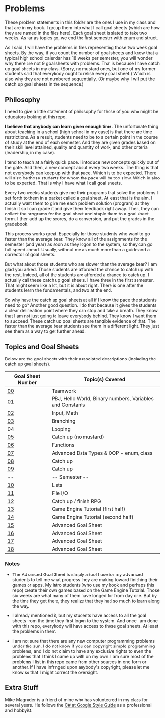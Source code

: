 # Problems
These problem statements in this folder are the ones I use in my class and that are in my book.  I group them into what I call goal sheets (which are how they are named in the files here).  Each goal sheet is slated to take two weeks.  As far as topics go, we end the first semester with enum and struct.

As I said, I will have the problems in files representing those two week goal sheets.  By the way, if you count the number of goal sheets and know that a typical high school calendar has 18 weeks per semester, you will wonder why there are not 9 goal sheets with problems.  That is because I have catch up goal sheets in my class.  (Sorry, no mustard ones, but one of my former students said that everybody ought to relish every goal sheet.)  Which is also why they are not numbered sequentially.  (Or maybe why I will put the catch up goal sheets in the sequence.)

## Philosophy
I need to give a little statement of philosophy for those of you who might be educators looking at this repo.

**I believe that anybody can learn given enough time.**  The unfortunate thing about teaching in a school (high school in my case) is that there are time restrictions.  As a result, students need to be to a certain point in the course of study at the end of each semester.  And they are given grades based on their skill level attained, quality and quantity of work, and other criteria (leadership, in my case).

I tend to teach at a fairly quick pace.  I intoduce new concepts quickly out of the gate.  And then, a new concept about every two weeks.  The thing is that not everybody can keep up with that pace.  Which is to be expected.  There will also be those students for whom the pace will be too slow.  Which is also to be expected.  That is why I have what I call goal sheets.

Every two weeks students give me their programs that solve the problems I set forth to them in a packet called a goal sheet.  At least that is the aim.  I actually want them to give me each problem solution (program) as they finish it so I can grade it and give them feedback right away.  Then, they can collect the programs for the goal sheet and staple them to a goal sheet form.  I then add up the scores, do a conversion, and put the grades in the gradebook.

This process works great.  Especially for those students who want to go faster than the average bear.  They know all of the assignments for the semester (and year) as soon as they logon to the system, so they can go full speed ahead.  Usually, without me as much more than a guide and a corrector of goal sheets.

But what about those students who are slower than the average bear?  I am glad you asked.  Those students are afforded the chance to catch up with the rest.  Indeed, all of the students are afforded a chance to catch up.  I actually call these catch up goal sheets.  I have three in the first semester.  That might seem like a lot, but it is about right.  There is one after the students learn the fundamentals, and two at the end.

So why have the catch up goal sheets at all if I know the pace the students need to go?  Another good question.  I do that because it gives the students a clear delineation point where they can stop and take a breath.  They know that I am not just going to leave everybody behind.  They know I want them to succeed.  These catch up goal sheets are tangible evidence of that.  The faster than the average bear students see them in a different light.  They just see them as a way to get further ahead.

## Topics and Goal Sheets
Below are the goal sheets with their associated descriptions (including the catch up goal sheets).

Goal Sheet Number | Topic(s) Covered
----------------- | ----------------
[00](https://github.com/MichaelTMiyoshi/TeamworkWithMiyoshi)                                   | Teamwork
[01](https://github.com/MichaelTMiyoshi/CSharpWithMiyoshi/blob/master/Problems/GoalSheet01.md) | PBJ, Hello World, Binary numbers, Variables and Constants
[02](https://github.com/MichaelTMiyoshi/CSharpWithMiyoshi/blob/master/Problems/GoalSheet02.md) | Input, Math
[03](https://github.com/MichaelTMiyoshi/CSharpWithMiyoshi/blob/master/Problems/GoalSheet03.md) | Branching
[04](https://github.com/MichaelTMiyoshi/CSharpWithMiyoshi/blob/master/Problems/GoalSheet04.md) | Looping
[05](https://github.com/MichaelTMiyoshi/CSharpWithMiyoshi/blob/master/Problems/GoalSheet05.md) | Catch up (no mustard)
[06](https://github.com/MichaelTMiyoshi/CSharpWithMiyoshi/blob/master/Problems/GoalSheet06.md) | Functions
[07](https://github.com/MichaelTMiyoshi/CSharpWithMiyoshi/blob/master/Problems/GoalSheet07.md) | Advanced Data Types & OOP - enum, class
[08](https://github.com/MichaelTMiyoshi/CSharpWithMiyoshi/blob/master/Problems/GoalSheet05.md) | Catch up
[09](https://github.com/MichaelTMiyoshi/CSharpWithMiyoshi/blob/master/Problems/GoalSheet05.md) | Catch up
-- | -- Semester --
[10](https://github.com/MichaelTMiyoshi/CSharpWithMiyoshi/blob/master/Problems/GoalSheet10.md) | Lists
[11](https://github.com/MichaelTMiyoshi/CSharpWithMiyoshi/blob/master/Problems/GoalSheet11.md) | File I/O
[12](https://github.com/MichaelTMiyoshi/CSharpWithMiyoshi/blob/master/Problems/GoalSheet05.md) | Catch up / finish RPG
[13](https://github.com/MichaelTMiyoshi/CSharpWithMiyoshi/blob/master/Problems/GoalSheet13.md) | Game Engine Tutorial (first half)
[14](https://github.com/MichaelTMiyoshi/CSharpWithMiyoshi/blob/master/Problems/GoalSheet14.md) | Game Engine Tutorial (second half)
[15](https://github.com/MichaelTMiyoshi/CSharpWithMiyoshi/blob/master/Problems/GoalSheet15.md) | Advanced Goal Sheet
[16](https://github.com/MichaelTMiyoshi/CSharpWithMiyoshi/blob/master/Problems/GoalSheet15.md) | Advanced Goal Sheet
[17](https://github.com/MichaelTMiyoshi/CSharpWithMiyoshi/blob/master/Problems/GoalSheet15.md) | Advanced Goal Sheet
[18](https://github.com/MichaelTMiyoshi/CSharpWithMiyoshi/blob/master/Problems/GoalSheet15.md) | Advanced Goal Sheet

### Notes
* The Advanced Goal Sheet is simply a tool I use for my advanced students to tell me what progress they are making toward finishing their games or apps.  My intro students (who use my book and perhaps this repo) create their own games based on the Game Engine Tutorial.  Those six weeks are what many of them have longed for from day one.  But by the time they get there, they realize that they had so much to learn along the way.

* I already mentioned it, but my students have access to all the goal sheets from the time they first logon to the system.  And once I am done with this repo, everybody will have access to those goal sheets.  At least the problems in them.

* I am not sure that there are any new computer programming problems under the sun.  I do not know if you can copyright simple programming problems, and I do not claim to have any exclusive rights to even the problems that I think I came up with on my own.  I am sure most of the problems I list in this repo came from other sources in one form or another.  If I have infringed upon anybody's copyright, please let me know so that I might correct the oversight.

## Extra Stuff
Mike Magruder is a friend of mine who has volunteered in my class for several years.  He follows the [C# at Google Style Guide](https://google.github.io/styleguide/csharp-style.html) as a professional and hobbyist.

